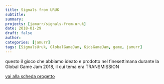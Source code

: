 ```yaml
---
title: Signals from URUK
subtitle: 
summary: 
projects: [jamurr/signals-from-uruk]
date: 2018-01-29
draft: false
author:
categories: [jamurr]
tags: [SignalsUruk, GlobalGameJam, KidsGameJam, game, jamurr]
---
```


questo il gioco che abbiamo ideato e prodotto nel finesettimana durante la Global Game Jam 2018, il cui tema era TRANSMISSION

[vai alla scheda progetto](../../../../project/jamurr/signals-from-uruk/index.md)